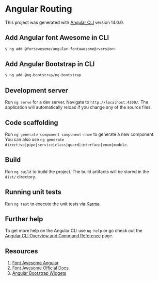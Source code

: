 # Angular Routing

This project was generated with [Angular CLI](https://github.com/angular/angular-cli) version 14.0.0.

## Add Angular font Awesome in CLI
```bash
$ ng add @fortawesome/angular-fontawesome@<version>
```
## Add Angular Bootstrap in CLI
```bash
$ ng add @ng-bootstrap/ng-bootstrap
```

## Development server

Run `ng serve` for a dev server. Navigate to `http://localhost:4200/`. The application will automatically reload if you change any of the source files.

## Code scaffolding

Run `ng generate component component-name` to generate a new component. You can also use `ng generate directive|pipe|service|class|guard|interface|enum|module`.

## Build

Run `ng build` to build the project. The build artifacts will be stored in the `dist/` directory.

## Running unit tests

Run `ng test` to execute the unit tests via [Karma](https://karma-runner.github.io).

## Further help

To get more help on the Angular CLI use `ng help` or go check out the [Angular CLI Overview and Command Reference](https://angular.io/cli) page.

## Resources
1. [Font Awesome Angular](https://www.npmjs.com/package/@fortawesome/angular-fontawesome).
2. [Font Awesome Official Docs](https://fontawesome.com/v6/docs/web/use-with/angular).
3. [Angular Bootstrap Widgets](https://ng-bootstrap.github.io/#/home)